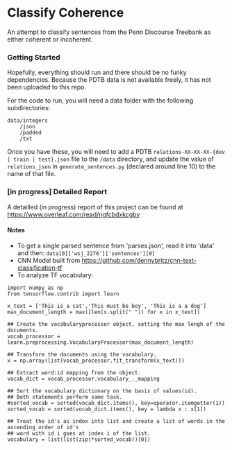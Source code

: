 # Classify Coherence
An attempt to classify sentences from the Penn Discourse Treebank as either coherent or incoherent. 

### Getting Started
Hopefully, everything should run and there should be no funky dependencies. 
Because the PDTB data is not available freely, it has not been uploaded to this repo. 

For the code to run, you will need a data folder with the following subdirectories:

```
data/integers
    /json
    /padded
    /txt
```
Once you have these, you will need to add a PDTB `relations-XX-XX-XX-{dev | train | test}.json` file to the `/data` directory, and update the value of `relations_json` in `generate_sentences.py` (declared around line 10) to the name of that file. 

### [in progress] Detailed Report
A detailled (in progress) report of this project can be found at https://www.overleaf.com/read/ngfcbdxkcgby

#### Notes

- To get a single parsed sentence from 'parses.json', read it into 'data' and then: `data[0]['wsj_2276']['sentences'][0]`
- CNN Model built from https://github.com/dennybritz/cnn-text-classification-tf
- To analyze TF vocabulary:
```
import numpy as np
from tensorflow.contrib import learn

x_text = ['This is a cat','This must be boy', 'This is a a dog']
max_document_length = max([len(x.split(" ")) for x in x_text])

## Create the vocabularyprocessor object, setting the max lengh of the documents.
vocab_processor = learn.preprocessing.VocabularyProcessor(max_document_length)

## Transform the documents using the vocabulary.
x = np.array(list(vocab_processor.fit_transform(x_text)))    

## Extract word:id mapping from the object.
vocab_dict = vocab_processor.vocabulary_._mapping

## Sort the vocabulary dictionary on the basis of values(id).
## Both statements perform same task.
#sorted_vocab = sorted(vocab_dict.items(), key=operator.itemgetter(1))
sorted_vocab = sorted(vocab_dict.items(), key = lambda x : x[1])

## Treat the id's as index into list and create a list of words in the ascending order of id's
## word with id i goes at index i of the list.
vocabulary = list(list(zip(*sorted_vocab))[0])
``` 